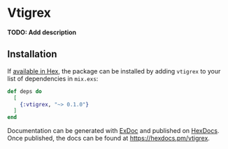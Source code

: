 # Vtigrex

**TODO: Add description**

## Installation

If [available in Hex](https://hex.pm/docs/publish), the package can be installed
by adding `vtigrex` to your list of dependencies in `mix.exs`:

```elixir
def deps do
  [
    {:vtigrex, "~> 0.1.0"}
  ]
end
```

Documentation can be generated with [ExDoc](https://github.com/elixir-lang/ex_doc)
and published on [HexDocs](https://hexdocs.pm). Once published, the docs can
be found at <https://hexdocs.pm/vtigrex>.

